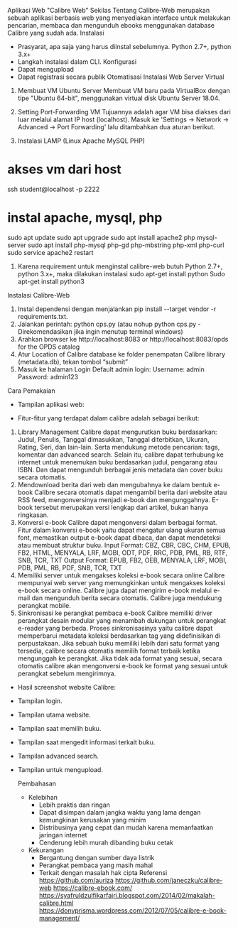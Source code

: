 ﻿Aplikasi Web "Calibre Web"
Sekilas Tentang
Calibre-Web merupakan sebuah aplikasi berbasis web yang menyediakan interface untuk melakukan pencarian, membaca dan mengunduh ebooks menggunakan database Calibre yang sudah ada. 
Instalasi
* Prasyarat, apa saja yang harus diinstal sebelumnya.
Python 2.7+, python 3.x+
* Langkah instalasi dalam CLI.
Konfigurasi
* Dapat mengupload 
* Dapat registrasi secara publik
Otomatisasi
Instalasi Web Server Virtual
1. Membuat VM Ubuntu Server
Membuat VM baru pada VirtualBox dengan tipe "Ubuntu 64-bit", menggunakan virtual disk Ubuntu Server 18.04.
1. Setting Port-Forwarding VM
Tujuannya adalah agar VM bisa diakses dari luar melalui alamat IP host (localhost). Masuk ke 'Settings -> Network -> Advanced -> Port Forwarding' lalu ditambahkan dua aturan berikut.
  

1. Instalasi LAMP (Linux Apache MySQL PHP)
# akses vm dari host
ssh student@localhost -p 2222

# instal apache, mysql, php
sudo apt update
sudo apt upgrade
sudo apt install apache2 php mysql-server
sudo apt install php-mysql php-gd php-mbstring php-xml php-curl
sudo service apache2 restart
1. Karena requirement untuk menginstal calibre-web butuh Python 2.7+, python 3.x+, maka dilakukan instalasi
sudo apt-get install python
Sudo apt-get install python3


Instalasi Calibre-Web
1. Instal dependensi dengan menjalankan pip install --target vendor -r requirements.txt.
2. Jalankan perintah: python cps.py (atau nohup python cps.py - Direkomendasikan jika ingin menutup terminal windows)
3. Arahkan browser ke http://localhost:8083 or http://localhost:8083/opds for the OPDS catalog
4. Atur Location of Calibre database ke folder penempatan Calibre library (metadata.db), tekan tombol “submit”
5. Masuk ke halaman Login
Default admin login:
Username: admin
Password: admin123


Cara Pemakaian
* Tampilan aplikasi web:
  

* Fitur-fitur yang terdapat dalam calibre adalah sebagai berikut:
1. Library Management
Calibre dapat mengurutkan buku berdasarkan: Judul, Penulis, Tanggal dimasukkan, Tanggal diterbitkan, Ukuran, Rating, Seri, dan lain-lain. Serta mendukung metode pencarian: tags, komentar dan advanced search. Selain itu, calibre dapat terhubung ke internet untuk menemukan buku berdasarkan judul, pengarang atau ISBN. Dan dapat mengunduh berbagai jenis metadata dan cover buku secara otomatis.
 2. Mendownload berita dari web dan mengubahnya ke dalam bentuk e-book
Calibre secara otomatis dapat mengambil berita dari website atau RSS feed, mengonversinya menjadi e-book dan mengunggahnya. E-book tersebut merupakan versi lengkap dari artikel, bukan hanya ringkasan.
 3. Konversi e-book
Calibre dapat mengonversi dalam berbagai format. Fitur dalam konversi e-book yaitu dapat mengatur ulang ukuran semua font, memastikan output e-book dapat dibaca, dan dapat mendeteksi atau membuat struktur buku.
Input Format: CBZ, CBR, CBC, CHM, EPUB, FB2, HTML, MENYALA, LRF, MOBI, ODT, PDF, RRC, PDB, PML, RB, RTF, SNB, TCR, TXT
Output Format: EPUB, FB2, OEB, MENYALA, LRF, MOBI, PDB, PML, RB, PDF, SNB, TCR, TXT
 4. Memiliki server untuk mengakses koleksi e-book secara online
Calibre mempunyai web server yang memungkinkan untuk mengakses koleksi e-book secara online. Calibre juga dapat mengirim e-book melalui e-mail dan mengunduh berita secara otomatis. Calibre juga mendukung perangkat mobile.
 5. Sinkronisasi ke perangkat pembaca e-book
Calibre memiliki driver perangkat desain modular yang menambah dukungan untuk perangkat e-reader yang berbeda. Proses sinkronisasinya yaitu calibre dapat memperbarui metadata koleksi berdasarkan tag yang didefinisikan di perpustakaan. Jika sebuah buku memiliki lebih dari satu format yang tersedia, calibre secara otomatis memilih format terbaik ketika mengunggah ke perangkat. Jika tidak ada format yang sesuai, secara otomatis calibre akan mengonversi e-book ke format yang sesuai untuk perangkat sebelum mengirimnya.




* Hasil screenshot website Calibre:
* Tampilan login.
  

* Tampilan utama website.
  







* Tampilan saat memilih buku.
  

* Tampilan saat mengedit informasi terkait buku.
  







* Tampilan advanced search.
  

* Tampilan untuk mengupload.
  

  Pembahasan
   * Kelebihan
      * Lebih praktis dan ringan
      * Dapat disimpan dalam jangka waktu yang lama dengan kemungkinan kerusakan yang minim
      * Distribusinya yang cepat dan mudah karena memanfaatkan jaringan internet
      * Cenderung lebih murah dibanding buku cetak
   * Kekurangan
      * Bergantung dengan sumber daya listrik
      * Perangkat pembaca yang masih mahal
      * Terkait dengan masalah hak cipta
Referensi
https://github.com/auriza
https://github.com/janeczku/calibre-web
https://calibre-ebook.com/
https://syafruldzulfikarfajri.blogspot.com/2014/02/makalah-calibre.html
https://donyprisma.wordpress.com/2012/07/05/calibre-e-book-management/